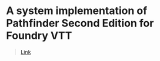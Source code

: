 # A system implementation of Pathfinder Second Edition for Foundry VTT
> [Link](https://github.com/foundryvtt/pf2e)
